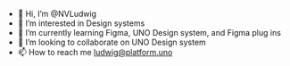 - 👋 Hi, I’m @NVLudwig
- 👀 I’m interested in Design systems
- 🌱 I’m currently learning Figma, UNO Design system, and Figma plug ins
- 💞️ I’m looking to collaborate on UNO Design system
- 📫 How to reach me ludwig@platform.uno

<!---
NVLudwig/NVLudwig is a ✨ special ✨ repository because its `README.md` (this file) appears on your GitHub profile.
You can click the Preview link to take a look at your changes.
--->
